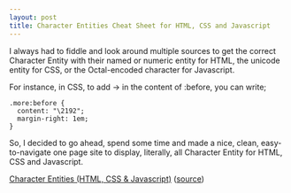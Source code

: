 ```yaml
---
layout: post
title: Character Entities Cheat Sheet for HTML, CSS and Javascript
---
```


I always had to fiddle and look around multiple sources to get the correct Character Entity with their named or numeric entity for HTML, the unicode entity for CSS, or the Octal-encoded character for Javascript.

For instance, in CSS, to add &rarr; in the content of :before, you can write;

```
.more:before {
  content: "\2192";
  margin-right: 1em;
}
```

So, I decided to go ahead, spend some time and made a nice, clean, easy-to-navigate one page site to display, literally, all Character Entity for HTML, CSS and Javascript.

[Character Entities (HTML, CSS & Javascript)](http://oinam.github.io/entities/)
([source](https://github.com/oinam/entities/))

